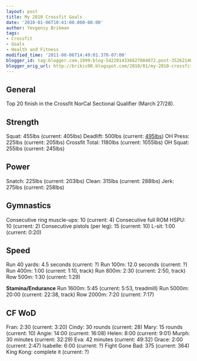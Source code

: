 ```yaml
---
layout: post
title: My 2010 Crossfit Goals
date: '2010-01-06T10:41:00.000-08:00'
author: Yevgeniy Brikman
tags:
- Crossfit
- Goals
- Health and Fitness
modified_time: '2011-08-06T14:49:01.370-07:00'
blogger_id: tag:blogger.com,1999:blog-5422014336627804072.post-3526214675911469731
blogger_orig_url: http://brikis98.blogspot.com/2010/01/my-2010-crossfit-goals.html
---
```


<b></b> 
## General 
Top 20 finish in the Crossfit NorCal Sectional Qualifier (March 27/28). 

## Strength 
Squat: 455lbs (current: 405lbs) 
Deadlift: 500lbs (current: 
[495lbs](http://www.youtube.com/watch?v=Rj9W-Z9SUGQ)) 
OH Press: 225lbs (current: 205lbs) 
Crossfit Total: 1180lbs (current: 1055lbs) 
OH Squat: 255lbs (current: 245lbs) 

## Power 
Snatch: 225lbs (current: 203lbs) 
Clean: 315lbs (current: 288lbs) 
Jerk: 275lbs (current: 258lbs) 

## Gymnastics 
Consecutive ring muscle-ups: 10 (current: 4) 
Consecutive full ROM HSPU: 10 (current: 2) 
Consecutive pistols (per leg): 15 (current: 10) 
L-sit: 1:00 (current: 0:20) 

## Speed 
Run 40 yards: 4.5 seconds (current: ?) 
Run 100m: 12.0 seconds (current: ?) 
Run 400m: 1:00 (current: 1:10, track) 
Run 800m: 2:30 (current: 2:50, track) 
Row 500m: 1:30 (current: 1:29)<b> 

Stamina/Endurance</b> 
Run 1600m: 5:45 (current: 5:53, treadmill) 
Run 5000m: 20:00 (current: 22:38, track) 
Row 2000m: 7:20 (current: 7:17) 

## CF WoD 
Fran: 2:30 (current: 3:20) 
Cindy: 30 rounds (current: 28) 
Mary: 15 rounds (current: 10) 
Angie: 14:00 (current: 16:08) 
Helen: 8:00 (current: 9:01) 
Murph: 30 minutes (current: 32:29) 
Eva: 42 minutes (current: 49:32) 
Grace: 2:00 (current: 2:47) 
Isabelle: 6:00 (current: ?) 
Fight Gone Bad: 375 (current: 364) 
King Kong: complete it (current: ?) 